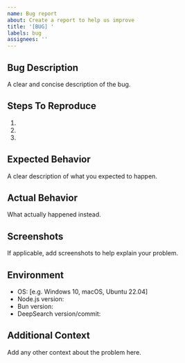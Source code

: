 ```yaml
---
name: Bug report
about: Create a report to help us improve
title: '[BUG] '
labels: bug
assignees: ''
---
```


## Bug Description
A clear and concise description of the bug.

## Steps To Reproduce
1. 
2. 
3. 

## Expected Behavior
A clear description of what you expected to happen.

## Actual Behavior
What actually happened instead.

## Screenshots
If applicable, add screenshots to help explain your problem.

## Environment
- OS: [e.g. Windows 10, macOS, Ubuntu 22.04]
- Node.js version:
- Bun version:
- DeepSearch version/commit:

## Additional Context
Add any other context about the problem here. 